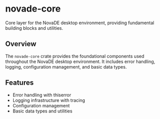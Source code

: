 # novade-core

Core layer for the NovaDE desktop environment, providing fundamental building blocks and utilities.

## Overview

The `novade-core` crate provides the foundational components used throughout the NovaDE desktop environment. It includes error handling, logging, configuration management, and basic data types.

## Features

- Error handling with thiserror
- Logging infrastructure with tracing
- Configuration management
- Basic data types and utilities
